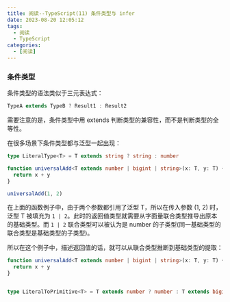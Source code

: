 ```yaml
---
title: 阅读--TypeScript(11) 条件类型与 infer
date: 2023-08-20 12:05:12
tags:
  - 阅读
  - TypeScript
categories:
  - [阅读]
---
```


 ### 条件类型
 条件类型的语法类似于三元表达式：
 ```ts
 TypeA extends TypeB ? Result1 : Result2
 ```
需要注意的是，条件类型中用 extends 判断类型的兼容性，而不是判断类型的全等性。

在很多场景下条件类型都与泛型一起出现：
```ts
type LiteralType<T> = T extends string ? string : number
```

```ts
function universalAdd<T extends number | bigint | string>(x: T, y: T) {
  return x + y
}

universalAdd(1, 2)
```
在上面的函数例子中，由于两个参数都引用了泛型 T，所以在传入参数 (1, 2) 时，泛型 T 被填充为 `1 | 2`。此时的返回值类型就需要从字面量联合类型推导出原本的基础类型。而 `1 | 2` 联合类型可以被认为是 number 的子类型(同一基础类型的联合类型是基础类型的子类型)。

所以在这个例子中，描述返回值的话，就可以从联合类型推断到基础类型的提取：
```ts
function universalAdd<T extends number | bigint | string>(x: T, y: T) {
  return x + y
}


type LiteralToPrimitive<T> = T extends number ? number : T extends bigint ? bigint : T extends string ? string : never

```